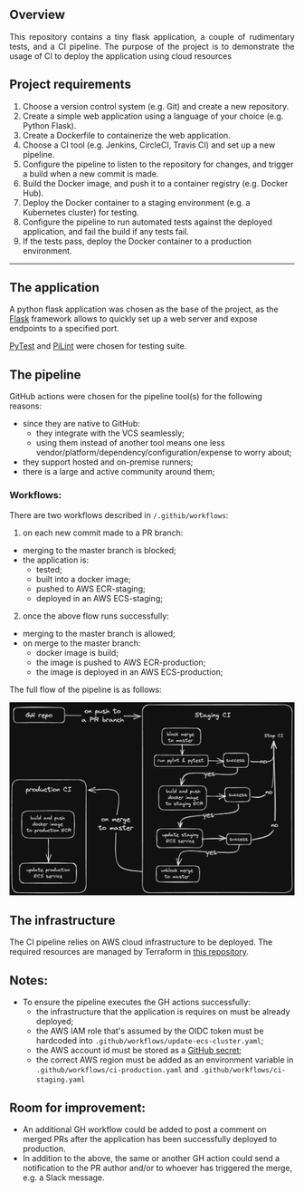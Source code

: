 ## Overview

<p style="text-align: justify;">
This repository contains a tiny flask application, a couple of rudimentary tests, and a CI pipeline. The purpose of the project is to demonstrate the usage of CI to deploy the application using cloud resources
</p>

## Project requirements

1. Choose a version control system (e.g. Git) and create a new repository.
2. Create a simple web application using a language of your choice (e.g. Python Flask).
3. Create a Dockerfile to containerize the web application.
4. Choose a CI tool (e.g. Jenkins, CircleCI, Travis CI) and set up a new pipeline.
5. Configure the pipeline to listen to the repository for changes, and trigger a build when a new commit is made.
6. Build the Docker image, and push it to a container registry (e.g. Docker Hub).
7. Deploy the Docker container to a staging environment (e.g. a Kubernetes cluster) for testing.
8. Configure the pipeline to run automated tests against the deployed application, and fail the build if any tests fail.
9. If the tests pass, deploy the Docker container to a production environment.

---

## The application

A python flask application was chosen as the base of the project, as the [Flask](https://palletsprojects.com/p/flask/) framework allows to quickly set up a web server and expose endpoints to a specified port.

[PyTest](https://docs.pytest.org/) and [PiLint](https://pypi.org/project/pylint/) were chosen for testing suite.

## The pipeline

GitHub actions were chosen for the pipeline tool(s) for the following reasons:

- since they are native to GitHub:
  - they integrate with the VCS seamlessly;
  - using them instead of another tool means one less vendor/platform/dependency/configuration/expense to worry about;
- they support hosted and on-premise runners;
- there is a large and active community around them;

### Workflows:

There are two workflows described in `/.githib/workflows`:

1. on each new commit made to a PR branch:

- merging to the master branch is blocked;
- the application is:
  - tested;
  - built into a docker image;
  - pushed to AWS ECR-staging;
  - deployed in an AWS ECS-staging;

2. once the above flow runs successfully:

- merging to the master branch is allowed;
- on merge to the master branch:
  - docker image is build;
  - the image is pushed to AWS ECR-production;
  - the image is deployed in an AWS ECS-production;

The full flow of the pipeline is as follows:

![](./docs/CI-pipeline.png)

## The infrastructure

The CI pipeline relies on AWS cloud infrastructure to be deployed. The required resources are managed by Terraform in [this repository](https://github.com/BKmetoff/endurosat-assignment-infra).

## Notes:

- To ensure the pipeline executes the GH actions successfully:
  - the infrastructure that the application is requires on must be already deployed;
  - the AWS IAM role that's assumed by the OIDC token must be hardcoded into `.github/workflows/update-ecs-cluster.yaml`;
  - the AWS account id must be stored as a [GitHub secret](https://docs.github.com/en/actions/security-guides/encrypted-secrets);
  - the correct AWS region must be added as an environment variable in `.github/workflows/ci-production.yaml` and `.github/workflows/ci-staging.yaml`

## Room for improvement:

- An additional GH workflow could be added to post a comment on merged PRs after the application has been successfully deployed to production.
- In addition to the above, the same or another GH action could send a notification to the PR author and/or to whoever has triggered the merge, e.g. a Slack message.
